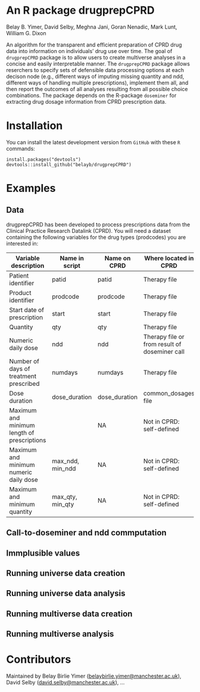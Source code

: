 # An R package drugprepCPRD
Belay B. Yimer, David Selby, Meghna Jani, Goran Nenadic, Mark Lunt, William G. Dixon

An algorithm for the transparent and efficient preparation of CPRD drug data into information on individuals’ drug use over time. 
The goal of `drugprepCPRD` package is to allow users to create multiverse analyses in a concise and easily interpretable manner. The `drugprepCPRD` package allows reserchers to specify sets of defensible data processing options at each decison node (e.g., different ways of imputing missing quantity and ndd, 
different ways of handling multiple prescriptions), implement them all, and then report the outcomes of all analyses resulting from all possible choice combinations. 
The package depends on the R-package `doseminer` for extracting drug dosage information from CPRD prescription data.

# Installation
You can install the latest development version from `GitHub` with these `R` commands:

```
install.packages("devtools")
devtools::install_github("belayb/drugprepCPRD")
```
# Examples
## Data 
drugprepCPRD has been developed to process prescriptions data from the Clinical Practice Research Datalink (CPRD).  You will need a dataset containing the following variables for the drug types (prodcodes) you are interested in:  

Variable description	| Name in script | Name on CPRD |  Where located in CPRD
-----|-----------------|-----------|--------------
Patient identifier | patid | patid | Therapy file
Product identifier | prodcode | prodcode | Therapy file
Start date of prescription	| start | start |Therapy file
Quantity 	| qty | qty | Therapy file
Numeric daily dose | ndd | ndd |	Therapy file or from result of doseminer call
Number of days of treatment prescribed	| numdays | numdays | Therapy file
Dose duration	| dose_duration | dose_duration | common_dosages file
Maximum and minimum length of prescriptions	| | NA | Not in CPRD: self-defined
Maximum and minimum numeric daily dose	|  max_ndd, min_ndd | NA | Not in CPRD: self-defined
Maximum and minimum quantity	|  max_qty, min_qty | NA | Not in CPRD: self-defined

## Call-to-doseminer and ndd commputation 

## Immplusible values 

## Running universe data creation 

## Running universe data analysis 


## Running multiverse data creation 

## Running multiverse analysis 


# Contributors
Maintained by Belay Birlie Yimer (belaybirlie.yimer@manchester.ac.uk), David Selby (david.selby@manchester.ac.uk), ...
